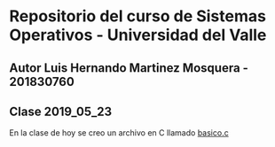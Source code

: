 # Repositorio del curso de Sistemas Operativos - Universidad del Valle
## Autor Luis Hernando Martinez Mosquera - 201830760

## Clase 2019_05_23

En la clase de hoy se creo un archivo en C llamado [basico.c](basico.c)
